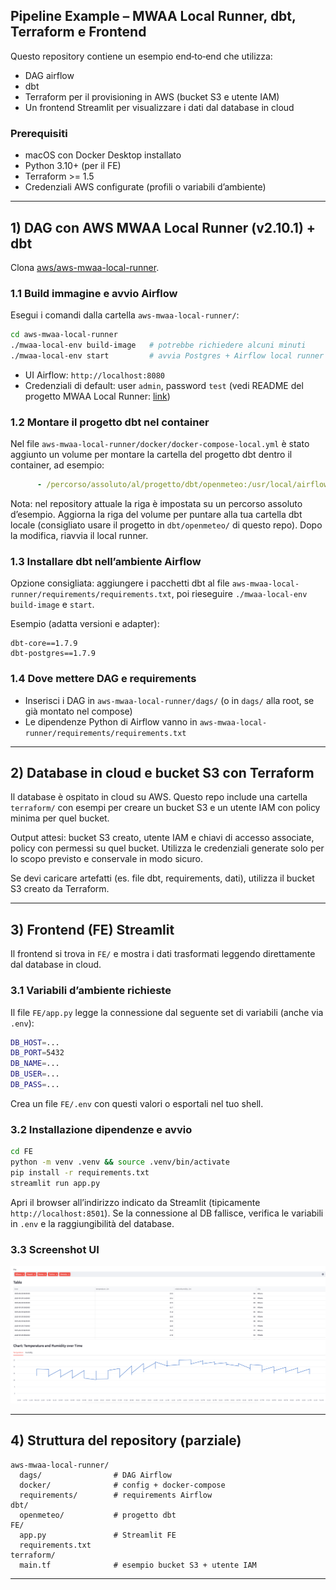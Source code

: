 ## Pipeline Example – MWAA Local Runner, dbt, Terraform e Frontend

Questo repository contiene un esempio end‑to‑end che utilizza:
- DAG airflow
- dbt
- Terraform per il provisioning in AWS (bucket S3 e utente IAM)
- Un frontend Streamlit per visualizzare i dati dal database in cloud



### Prerequisiti
- macOS con Docker Desktop installato
- Python 3.10+ (per il FE)
- Terraform >= 1.5
- Credenziali AWS configurate (profili o variabili d’ambiente)

---

## 1) DAG con AWS MWAA Local Runner (v2.10.1) + dbt

Clona  [aws/aws-mwaa-local-runner](https://github.com/aws/aws-mwaa-local-runner).

### 1.1 Build immagine e avvio Airflow
Esegui i comandi dalla cartella `aws-mwaa-local-runner/`:

```bash
cd aws-mwaa-local-runner
./mwaa-local-env build-image   # potrebbe richiedere alcuni minuti
./mwaa-local-env start         # avvia Postgres + Airflow local runner
```

- UI Airflow: `http://localhost:8080`
- Credenziali di default: user `admin`, password `test` (vedi README del progetto MWAA Local Runner: [link](https://github.com/aws/aws-mwaa-local-runner))

### 1.2 Montare il progetto dbt nel container
Nel file `aws-mwaa-local-runner/docker/docker-compose-local.yml` è stato aggiunto un volume per montare la cartella del progetto dbt dentro il container, ad esempio:

```yaml
      - /percorso/assoluto/al/progetto/dbt/openmeteo:/usr/local/airflow/dbt
```

Nota: nel repository attuale la riga è impostata su un percorso assoluto d’esempio. Aggiorna la riga del volume per puntare alla tua cartella dbt locale (consigliato usare il progetto in `dbt/openmeteo/` di questo repo). Dopo la modifica, riavvia il local runner.

### 1.3 Installare dbt nell’ambiente Airflow
Opzione consigliata: aggiungere i pacchetti dbt al file `aws-mwaa-local-runner/requirements/requirements.txt`, poi rieseguire `./mwaa-local-env build-image` e `start`.

Esempio (adatta versioni e adapter):
```text
dbt-core==1.7.9
dbt-postgres==1.7.9
```

### 1.4 Dove mettere DAG e requirements
- Inserisci i DAG in `aws-mwaa-local-runner/dags/` (o in `dags/` alla root, se già montato nel compose)
- Le dipendenze Python di Airflow vanno in `aws-mwaa-local-runner/requirements/requirements.txt`

---

## 2) Database in cloud e bucket S3 con Terraform

Il database è ospitato in cloud su AWS. Questo repo include una cartella `terraform/` con esempi per creare un bucket S3 e un utente IAM con policy minima per quel bucket.

Output attesi: bucket S3 creato, utente IAM e chiavi di accesso associate, policy con permessi su quel bucket. Utilizza le credenziali generate solo per lo scopo previsto e conservale in modo sicuro.

Se devi caricare artefatti (es. file dbt, requirements, dati), utilizza il bucket S3 creato da Terraform.

---

## 3) Frontend (FE) Streamlit

Il frontend si trova in `FE/` e mostra i dati trasformati leggendo direttamente dal database in cloud.

### 3.1 Variabili d’ambiente richieste
Il file `FE/app.py` legge la connessione dal seguente set di variabili (anche via `.env`):

```bash
DB_HOST=...
DB_PORT=5432
DB_NAME=...
DB_USER=...
DB_PASS=...
```

Crea un file `FE/.env` con questi valori o esportali nel tuo shell.

### 3.2 Installazione dipendenze e avvio
```bash
cd FE
python -m venv .venv && source .venv/bin/activate
pip install -r requirements.txt
streamlit run app.py
```

Apri il browser all’indirizzo indicato da Streamlit (tipicamente `http://localhost:8501`). Se la connessione al DB fallisce, verifica le variabili in `.env` e la raggiungibilità del database.

### 3.3 Screenshot UI
![Screenshot interfaccia FE](./screen_UI.png)

---

## 4) Struttura del repository (parziale)

```
aws-mwaa-local-runner/
  dags/                # DAG Airflow
  docker/              # config + docker-compose
  requirements/        # requirements Airflow
dbt/
  openmeteo/           # progetto dbt
FE/
  app.py               # Streamlit FE
  requirements.txt
terraform/
  main.tf              # esempio bucket S3 + utente IAM
```

---

